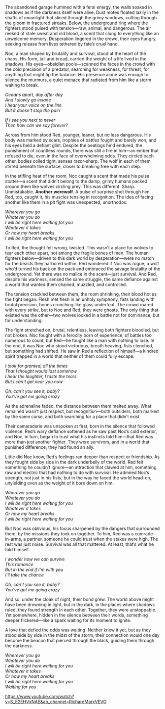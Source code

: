 The abandoned garage hummed with a feral energy, the walls soaked in shadows as if the darkness itself were alive. Dust motes floated lazily in the shafts of moonlight that sliced through the grimy windows, cutting through the gloom in fractured streaks. Below, the underground ring where the fighters stood pulsed with tension—raw, animal, and dangerous. The air reeked of stale sweat and old blood, a scent that clung to everything like an unwelcome memory. Desperation lingered in the crowd, their eyes hungry, seeking release from lives tethered by fate’s cruel hand.

Noc, a man shaped by brutality and survival, stood at the heart of the chaos. His form, tall and broad, carried the weight of a life lived in the shadows. His eyes—obsidian pools—scanned the faces in the crowd with the cold precision of a predator, searching for weakness, for threat, for anything that might tip the balance. His presence alone was enough to silence the murmurs, a quiet menace that radiated from him like a storm waiting to break.

*Oceans apart, day after day*  
*And I slowly go insane*  
*I hear your voice on the line*  
*But it doesn't stop the pain*

*If I see you next to never*  
*Then how can we say forever?*

Across from him stood Red, younger, leaner, but no less dangerous. His body was marked by scars, trophies of battles fought and barely won, and his eyes held a defiant glint. Despite the beatings he'd endured, the punishment of countless rounds, there was still a fire in him—an ember that refused to die, even in the face of overwhelming odds. They circled each other, bodies coiled tight, senses razor-sharp. The wolf in each of them stirred beneath the surface, closer to breaking free with each step.

In the stifling heat of the room, Noc caught a scent that made his pulse stutter—a scent that didn’t belong to the damp, grimy humans packed around them like wolves circling prey. This was different. Sharp. Unmistakable. **Another werewolf**. A pulse of surprise shot through him. Red, too, caught it, his muscles tensing in recognition. The idea of facing another like them in a pit fight was unexpected, unorthodox.

*Wherever you go*  
*Whatever you do*  
*I will be right here waiting for you*  
*Whatever it takes*  
*Or how my heart breaks*  
*I will be right here waiting for you*

To Red, the thought felt wrong, twisted. This wasn’t a place for wolves to tear each other apart, not among the fragile bones of men. The human fighters below—driven to this dark world by desperation—were no match for the beasts they harbored within. Red wondered if Noc was rogue, a wolf who’d turned his back on the pack and embraced the savage brutality of the underground. Yet there was no malice in the scent—just survival. And Red, despite his wariness, sensed the same struggle, the same defiance against a world that wanted them chained, muzzled, and controlled.

The tension crackled between them, the room shrinking, their blood hot as the fight began. Flesh met flesh in an unholy symphony, fists landing with brutal precision, bones crunching like glass underfoot. The crowd roared with every strike, but to Noc and Red, they were ghosts. The only thing that existed was the other—two wolves locked in a battle not for dominance, but for understanding.

The fight stretched on, brutal, relentless, leaving both fighters bloodied, but not broken. Noc fought with a ferocity born of experience, of battles too numerous to count, but Red—he fought like a man with nothing to lose. In the end, it was Noc who stood victorious, breath heaving, fists clenched, but something had shifted. He saw in Red a reflection of himself—a kindred spirit trapped in a world that neither of them could fully escape.

*I took for granted, all the times*  
*That I thought would last somehow*  
*I hear the laughter, I taste the tears*  
*But I can't get near you now*

*Oh, can't you see it, baby?*  
*You've got me going crazy*

As the adrenaline faded, the distance between them melted away. What remained wasn’t just respect, but recognition—both outsiders, both marked by the same curse, and both searching for a place that didn’t exist.

Their camaraderie was unspoken at first, born in the silence that followed violence. Red’s wary defiance softened as he saw past Noc’s cold exterior, and Noc, in turn, began to trust what his instincts told him—that Red was more than just another fighter. They were survivors, and in a world that punished difference, they had found an ally.

Little did Noc know, Red’s feelings ran deeper than respect or friendship. As they fought side by side in the dark underbelly of the world, Red felt something he couldn’t ignore—an attraction that clawed at him, something raw and electric that had nothing to do with survival. He admired Noc’s strength, not just in his fists, but in the way he faced the world head-on, unyielding even as the weight of it bore down on him.

*Wherever you go*  
*Whatever you do*  
*I will be right here waiting for you*  
*Whatever it takes*  
*Or how my heart breaks*  
*I will be right here waiting for you*

But Noc was oblivious, his focus sharpened by the dangers that surrounded them, by the missions they took on together. To him, Red was a comrade-in-arms, a partner, someone he could trust when the stakes were high. The rest was just noise. Survival was all that mattered. At least, that’s what he told himself.

*I wonder how we can survive*  
*This romance*  
*But in the end if I'm with you*  
*I'll take the chance*

*Oh, can't you see it, baby?*  
*You've got me going crazy*

And so, under the cloak of night, their bond grew. The world above might have been drowning in light, but in the dark, in the places where shadows ruled, they found strength in each other. Together, they were unstoppable. Yet somewhere, hidden in the silence between their words, something deeper flickered—like a spark waiting for its moment to ignite.

A love that defied the odds was waiting. Neither knew it yet, but as they stood side by side in the midst of the storm, their connection would one day become the beacon that pierced through the black, guiding them through the darkness.

*Wherever you go*  
*Whatever you do*  
*I will be right here waiting for you*  
*Whatever it takes*  
*Or how my heart breaks*  
*I will be right here waiting for you*  
*Waiting for you*

https://www.youtube.com/watch?v=S_E2EHVxNAE&ab_channel=RichardMarxVEVO